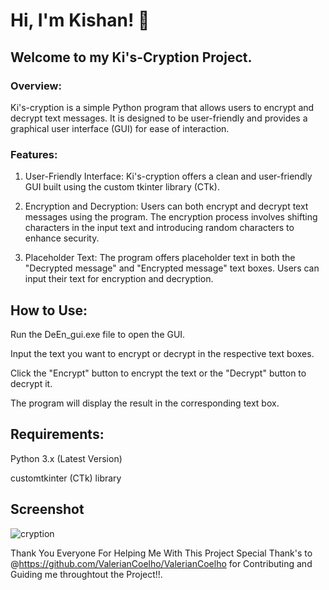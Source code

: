 
# Hi, I'm Kishan! 👋


## Welcome to my Ki's-Cryption Project.  

### Overview:

Ki's-cryption is a simple Python program that allows users to encrypt and decrypt text messages. It is designed to be user-friendly and provides a graphical user interface (GUI) for ease of interaction.

### Features:

1. User-Friendly Interface: Ki's-cryption offers a clean and user-friendly GUI built using the custom tkinter library (CTk).

2. Encryption and Decryption: Users can both encrypt and decrypt text messages using the program. The encryption process involves shifting characters in the input text and introducing random characters to enhance security.

3. Placeholder Text: The program offers placeholder text in both the "Decrypted message" and "Encrypted message" text boxes. Users can input their text for encryption and decryption.

## How to Use:

Run the DeEn_gui.exe file to open the GUI.

Input the text you want to encrypt or decrypt in the respective text boxes.

Click the "Encrypt" button to encrypt the text or the "Decrypt" button to decrypt it.

The program will display the result in the corresponding text box.

## Requirements:

Python 3.x (Latest Version)

customtkinter (CTk) library

## Screenshot
![cryption](https://github.com/Imemyslf/DeEn.code/assets/112005565/79e127de-0ba7-4813-82f9-3dd9187c6189)

Thank You Everyone For Helping Me With This Project
Special Thank's to @https://github.com/ValerianCoelho/ValerianCoelho for Contributing and Guiding me throughtout the Project!!. 
